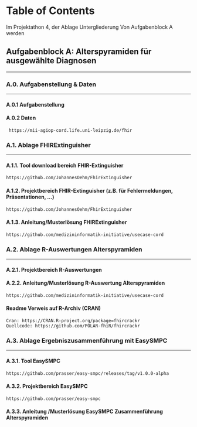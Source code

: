 # Table of Contents 
Im Projektathon 4, der Ablage Untergliederung Von Aufgabenblock A werden

## Aufgabenblock A: Alterspyramiden für ausgewählte Diagnosen
--- 

### A.0.            Aufgabenstellung & Daten 
---

#### A.0.1           Aufgabenstellung

#### A.0.2           Daten

     https://mii-agiop-cord.life.uni-leipzig.de/fhir

### A.1.            Ablage FHIRExtinguisher 
--- 
#### A.1.1.          Tool download bereich FHIR-Extinguisher 

    https://github.com/JohannesOehm/FhirExtinguisher

#### A.1.2.          Projektbereich FHIR-Extinguisher (z.B. für Fehlermeldungen, Präsentationen, …)

    https://github.com/JohannesOehm/FhirExtinguisher

#### A.1.3.          Anleitung/Musterlösung FHIRExtinguisher 

    https://github.com/medizininformatik-initiative/usecase-cord

### A.2.            Ablage R-Auswertungen Alterspyramiden 
--- 

#### A.2.1.          Projektbereich R-Auswertungen

#### A.2.2.          Anleitung/Musterlösung R-Auswertung Alterspyramiden

    https://github.com/medizininformatik-initiative/usecase-cord

#### Readme          Verweis auf R-Archiv (CRAN)
    Cran: https://CRAN.R-project.org/package=fhircrackr
    Quellcode: https://github.com/POLAR-fhiR/fhircrackr
### A.3.             Ablage Ergebniszusammenführung mit EasySMPC 
--- 
#### A.3.1.          Tool EasySMPC  

    https://github.com/prasser/easy-smpc/releases/tag/v1.0.0-alpha

#### A.3.2.          Projektbereich EasySMPC 

    https://github.com/prasser/easy-smpc

#### A.3.3.          Anleitung /Musterlösung EasySMPC Zusammenführung Alterspyramiden

